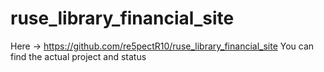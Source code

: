 ruse_library_financial_site
===========================
 Here -> https://github.com/re5pectR10/ruse_library_financial_site 
 You can find the actual project and status
